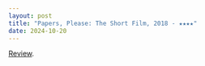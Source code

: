 ```yaml
---
layout: post
title: "Papers, Please: The Short Film, 2018 - ★★★★"
date: 2024-10-20
---
```


[Review](https://letterboxd.com/pavlesap/film/papers-please-the-short-film/).
